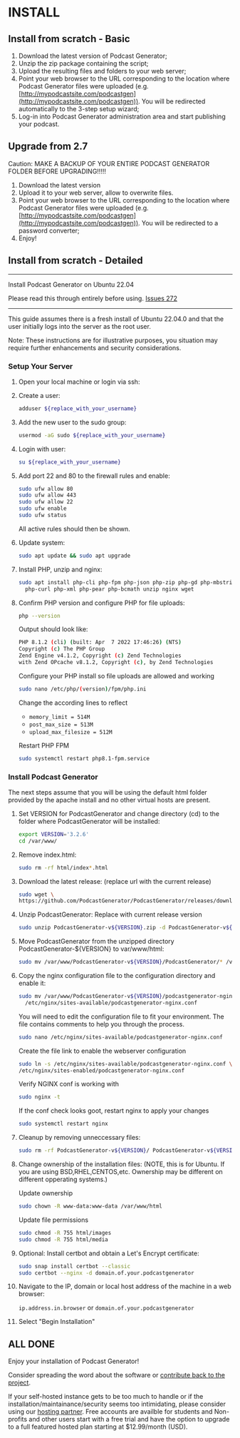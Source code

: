 # INSTALL

## Install from scratch - Basic

1. Download the latest version of Podcast Generator;
2. Unzip the zip package containing the script;
3. Upload the resulting files and folders to your web server;
4. Point your web browser to the URL corresponding to the location where
Podcast Generator files were uploaded (e.g.
[http://mypodcastsite.com/podcastgen](http://mypodcastsite.com/podcastgen)).
You will be redirected automatically to the 3-step setup wizard;
5. Log-in into Podcast Generator administration area and start publishing your
podcast.

## Upgrade from 2.7

Caution: MAKE A BACKUP OF YOUR ENTIRE PODCAST GENERATOR FOLDER BEFORE UPGRADING!!!!!

1. Download the latest version
2. Upload it to your web server, allow to overwrite files.
3. Point your web browser to the URL corresponding to the location where
Podcast Generator files were uploaded (e.g.
[http://mypodcastsite.com/podcastgen](http://mypodcastsite.com/podcastgen)).
You will be redirected to a password converter;
4. Enjoy!

## Install from scratch - Detailed

*******
Install Podcast Generator on Ubuntu 22.04

Please read this through entirely before using.
[Issues 272](https://github.com/PodcastGenerator/PodcastGenerator/issues/272)
*******
This guide assumes there is a fresh install of Ubuntu 22.04.0 and that the user
initially logs into the server as the root user.

Note: These instructions are for illustrative purposes, you situation may require
further enhancements and security considerations.

### Setup Your Server

1. Open your local machine or login via ssh:

2. Create a user:

    ```bash
    adduser ${replace_with_your_username}
    ```

3. Add the new user to the sudo group:

    ```bash
    usermod -aG sudo ${replace_with_your_username}
    ```

4. Login with user:

    ```bash
    su ${replace_with_your_username}
    ```

5. Add port 22 and 80 to the firewall rules and enable:

    ```bash
    sudo ufw allow 80
    sudo ufw allow 443
    sudo ufw allow 22
    sudo ufw enable
    sudo ufw status
    ```

    All active rules should then be shown.

6. Update system:

    ```bash
    sudo apt update && sudo apt upgrade
    ```

7. Install PHP, unzip and nginx:

    ```bash
    sudo apt install php-cli php-fpm php-json php-zip php-gd php-mbstring \
      php-curl php-xml php-pear php-bcmath unzip nginx wget
    ```

8. Confirm PHP version and configure PHP for file uploads:

    ```bash
    php --version
    ```

    Output should look like:

    ```bash
    PHP 8.1.2 (cli) (built: Apr  7 2022 17:46:26) (NTS)
    Copyright (c) The PHP Group
    Zend Engine v4.1.2, Copyright (c) Zend Technologies
    with Zend OPcache v8.1.2, Copyright (c), by Zend Technologies
    ```

    Configure your PHP install so file uploads are allowed and working

    ```bash
    sudo nano /etc/php/(version)/fpm/php.ini
    ```

    Change the according lines to reflect
    * `memory_limit = 514M`
    * `post_max_size = 513M`
    * `upload_max_filesize = 512M`

    Restart PHP FPM

    ```bash
    sudo systemctl restart php8.1-fpm.service
    ```

### Install Podcast Generator

The next steps assume that you will be using the default html folder provided
by the apache install and no other virtual hosts are present.

1. Set VERSION for PodcastGenerator and change directory (cd) to the folder
where PodcastGenerator will be installed:

    ```bash
    export VERSION='3.2.6'
    cd /var/www/
    ```

2. Remove index.html:

    ```bash
    sudo rm -rf html/index*.html
    ```

3. Download the latest release: (replace url with the current release)

    ```bash
    sudo wget \
    https://github.com/PodcastGenerator/PodcastGenerator/releases/download/v${VERSION}/PodcastGenerator-v${VERSION}.zip
    ```

4. Unzip PodcastGenerator: Replace with current release version

    ```bash
    sudo unzip PodcastGenerator-v${VERSION}.zip -d PodcastGenerator-v${VERSION}
    ```

5. Move PodcastGenerator from the unzipped directory PodcastGenerator-${VERSION}
to var/www/html:

    ```bash
    sudo mv /var/www/PodcastGenerator-v${VERSION}/PodcastGenerator/* /var/www/html/
    ```

6. Copy the nginx configuration file to the configuration directory and enable it:

    ```bash
    sudo mv /var/www/PodcastGenerator-v${VERSION}/podcastgenerator-nginx.conf \
      /etc/nginx/sites-available/podcastgenerator-nginx.conf
    ```

    You will need to edit the configuration file to fit your environment.
    The file contains comments to help you through the process.

    ```bash
    sudo nano /etc/nginx/sites-available/podcastgenerator-nginx.conf
    ```

    Create the file link to enable the webserver configuration

    ```bash
    sudo ln -s /etc/nginx/sites-available/podcastgenerator-nginx.conf \
    /etc/nginx/sites-enabled/podcastgenerator-nginx.conf
    ```

    Verify NGINX conf is working with

    ```bash
    sudo nginx -t
    ```

    If the conf check looks goot, restart nginx to apply your changes

    ```bash
    sudo systemctl restart nginx
    ```

7. Cleanup by removing unneccessary files:

    ```bash
    sudo rm -rf PodcastGenerator-v${VERSION}/ PodcastGenerator-v${VERSION}.zip
    ```

8. Change ownership of the installation files: (NOTE, this is for Ubuntu.
If you are using BSD,RHEL,CENTOS,etc. Ownership may be different on different
opperating systems.)

    Update ownership

    ```bash
    sudo chown -R www-data:www-data /var/www/html
    ```

    Update file permissions

    ```bash
    sudo chmod -R 755 html/images
    sudo chmod -R 755 html/media

    ```

9. Optional: Install certbot and obtain a Let's Encrypt certificate:

    ```bash
    sudo snap install certbot --classic
    sudo certbot --nginx -d domain.of.your.podcastgenerator
    ```

10. Navigate to the IP, domain or local host address of the machine in a
web browser:

    `ip.address.in.browser` or `domain.of.your.podcastgenerator`

11. Select "Begin Installation"

## ALL DONE

Enjoy your installation of Podcast Generator!

Consider spreading the word about the software or
[contribute back to the project](https://github.com/PodcastGenerator/PodcastGenerator).

If your self-hosted instance gets to be too much to handle or if the
installation/maintainance/security seems too intimidating, please consider using our
[hosting partner](https://rss.com/blog/how-to-create-an-rss-feed-for-a-podcast/).
Free accounts are availble for students and Non-profits and other users start
with a free trial and have the option to upgrade to a full featured hosted plan
starting at $12.99/month (USD).
